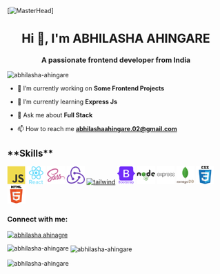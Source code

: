 [![MasterHead](https://bootestech.com/wp-content/uploads/2024/10/intiate-ecommerce-website-brand.gif)]

<h1 align="center">Hi 👋, I'm ABHILASHA AHINGARE</h1>
<h3 align="center">A passionate frontend developer from India</h3>

<p align="left"> <img src="https://komarev.com/ghpvc/?username=abhilasha-ahingare&label=Profile%20views&color=0e75b6&style=flat" alt="abhilasha-ahingare" /> </p>

- 🔭 I’m currently working on **Some Frontend Projects**

- 🌱 I’m currently learning **Express Js**

- 💬 Ask me about **Full Stack**

- 📫 How to reach me **abhilashaahingare.02@gmail.com**

<h2>**Skills**</h2>

<p><a target="_blank" href="https://raw.githubusercontent.com/devicons/devicon/master/icons/javascript/javascript-original.svg" style="display: inline-block;"><img src="https://raw.githubusercontent.com/devicons/devicon/master/icons/javascript/javascript-original.svg" alt="javascript" width="42" height="42" /></a>
<a target="_blank" href="https://raw.githubusercontent.com/devicons/devicon/master/icons/react/react-original-wordmark.svg" style="display: inline-block;"><img src="https://raw.githubusercontent.com/devicons/devicon/master/icons/react/react-original-wordmark.svg" alt="react" width="42" height="42" /></a>
<a target="_blank" href="https://raw.githubusercontent.com/devicons/devicon/master/icons/sass/sass-original.svg" style="display: inline-block;"><img src="https://raw.githubusercontent.com/devicons/devicon/master/icons/sass/sass-original.svg" alt="sass" width="42" height="42" /></a>
<a target="_blank" href="https://raw.githubusercontent.com/devicons/devicon/master/icons/redux/redux-original.svg" style="display: inline-block;"><img src="https://raw.githubusercontent.com/devicons/devicon/master/icons/redux/redux-original.svg" alt="redux" width="42" height="42" /></a>
<a target="_blank" href="https://www.vectorlogo.zone/logos/tailwindcss/tailwindcss-icon.svg" style="display: inline-block;"><img src="https://www.vectorlogo.zone/logos/tailwindcss/tailwindcss-icon.svg" alt="tailwind" width="42" height="42" /></a>
<a target="_blank" href="https://raw.githubusercontent.com/devicons/devicon/master/icons/bootstrap/bootstrap-plain-wordmark.svg" style="display: inline-block;"><img src="https://raw.githubusercontent.com/devicons/devicon/master/icons/bootstrap/bootstrap-plain-wordmark.svg" alt="bootstrap" width="42" height="42" /></a>
<a target="_blank" href="https://raw.githubusercontent.com/devicons/devicon/master/icons/nodejs/nodejs-original-wordmark.svg" style="display: inline-block;"><img src="https://raw.githubusercontent.com/devicons/devicon/master/icons/nodejs/nodejs-original-wordmark.svg" alt="nodejs" width="42" height="42" /></a>
<a target="_blank" href="https://raw.githubusercontent.com/devicons/devicon/master/icons/express/express-original-wordmark.svg" style="display: inline-block;"><img src="https://raw.githubusercontent.com/devicons/devicon/master/icons/express/express-original-wordmark.svg" alt="express" width="42" height="42" /></a>
<a target="_blank" href="https://raw.githubusercontent.com/devicons/devicon/master/icons/mongodb/mongodb-original-wordmark.svg" style="display: inline-block;"><img src="https://raw.githubusercontent.com/devicons/devicon/master/icons/mongodb/mongodb-original-wordmark.svg" alt="mongodb" width="42" height="42" /></a>
<a target="_blank" href="https://raw.githubusercontent.com/devicons/devicon/master/icons/css3/css3-original-wordmark.svg" style="display: inline-block;"><img src="https://raw.githubusercontent.com/devicons/devicon/master/icons/css3/css3-original-wordmark.svg" alt="css3" width="42" height="42" /></a>
<a target="_blank" href="https://raw.githubusercontent.com/devicons/devicon/master/icons/html5/html5-original-wordmark.svg" style="display: inline-block;"><img src="https://raw.githubusercontent.com/devicons/devicon/master/icons/html5/html5-original-wordmark.svg" alt="html5" width="42" height="42" /></a></p>


<h3 align="left">Connect with me:</h3>
<p align="left">
<a href="https://linkedin.com/in/abhilasha ahinagre" target="blank"><img align="center" src="https://raw.githubusercontent.com/rahuldkjain/github-profile-readme-generator/master/src/images/icons/Social/linked-in-alt.svg" alt="abhilasha ahinagre" height="30" width="40" /></a>
</p>

<p><img align="left" src="https://github-readme-stats.vercel.app/api/top-langs?username=abhilasha-ahingare&show_icons=true&locale=en&layout=compact" alt="abhilasha-ahingare" /></p>

<p>&nbsp;<img align="center" src="https://github-readme-stats.vercel.app/api?username=abhilasha-ahingare&show_icons=true&locale=en" alt="abhilasha-ahingare" /></p>

<p><img align="center" src="https://github-readme-streak-stats.herokuapp.com/?user=abhilasha-ahingare&" alt="abhilasha-ahingare" /></p>
